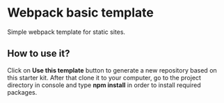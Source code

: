 # Webpack basic template

Simple webpack template for static sites.

## How to use it?

Click on **Use this template** button to generate a new repository based on this starter kit. After that clone it to your computer, go to the project directory in console and type **npm install** in order to install required packages.